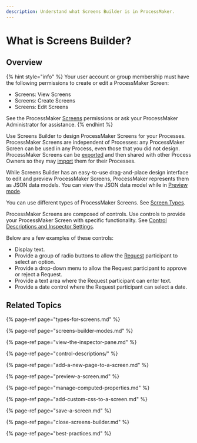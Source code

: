```yaml
---
description: Understand what Screens Builder is in ProcessMaker.
---
```


# What is Screens Builder?

## Overview

{% hint style="info" %}
Your user account or group membership must have the following permissions to create or edit a ProcessMaker Screen:

* Screens: View Screens
* Screens: Create Screens
* Screens: Edit Screens

See the ProcessMaker [Screens](../../../processmaker-administration/permission-descriptions-for-users-and-groups.md#screens) permissions or ask your ProcessMaker Administrator for assistance.
{% endhint %}

Use Screens Builder to design ProcessMaker Screens for your Processes. ProcessMaker Screens are independent of Processes: any ProcessMaker Screen can be used in any Process, even those that you did not design. ProcessMaker Screens can be [exported](../manage-forms/export-a-screen.md) and then shared with other Process Owners so they may [import](../manage-forms/import-a-screen.md) them for their Processes.

While Screens Builder has an easy-to-use drag-and-place design interface to edit and preview ProcessMaker Screens, ProcessMaker represents them as JSON data models. You can view the JSON data model while in [Preview mode](preview-a-screen.md).

You can use different types of ProcessMaker Screens. See [Screen Types](types-for-screens.md).

ProcessMaker Screens are composed of controls. Use controls to provide your ProcessMaker Screen with specific functionality. See [Control Descriptions and Inspector Settings](control-descriptions/).

Below are a few examples of these controls:

* Display text.
* Provide a group of radio buttons to allow the [Request](../../../using-processmaker/requests/what-is-a-request.md) participant to select an option.
* Provide a drop-down menu to allow the Request participant to approve or reject a Request.
* Provide a text area where the Request participant can enter text.
* Provide a date control where the Request participant can select a date.

## Related Topics

{% page-ref page="types-for-screens.md" %}

{% page-ref page="screens-builder-modes.md" %}

{% page-ref page="view-the-inspector-pane.md" %}

{% page-ref page="control-descriptions/" %}

{% page-ref page="add-a-new-page-to-a-screen.md" %}

{% page-ref page="preview-a-screen.md" %}

{% page-ref page="manage-computed-properties.md" %}

{% page-ref page="add-custom-css-to-a-screen.md" %}

{% page-ref page="save-a-screen.md" %}

{% page-ref page="close-screens-builder.md" %}

{% page-ref page="best-practices.md" %}

